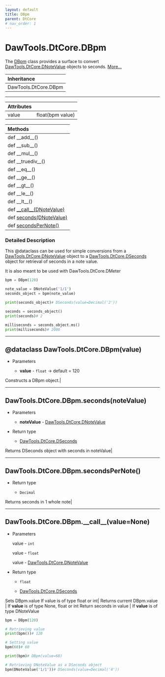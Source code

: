 ```yaml
---
layout: default
title: DBpm
parent: DtCore
# nav_order: 1
---
```


# DawTools.DtCore.DBpm

The [DBpm](dbpm.html#dataclass-dawtoolsdtcoredbpmvalue) class provides a surface
to convert [DawTools.DtCore.DNoteValue](https://madponyinteractive.github.io/daw-tools/DtCore/dnotevalue.htm)
 objects to seconds. [More...](dbpm.html#detailed-description)

| Inheritance            |
|:-----------------------|
| DawTools.DtCore.DBpm   |

***

| Attributes|                  |
|:----------|:-----------------|
| value     | float(bpm value) |

| Methods |
|:----------|
|def \_\_add\_\_()|
|def \_\_sub\_\_()|
|def \_\_mul\_\_()|
|def \_\_truediv\_\_()|
|def \_\_eq\_\_()|
|def \_\_ge\_\_()|
|def \_\_gt\_\_()|
|def \_\_le\_\_()|
|def \_\_lt\_\_()|
|def [\_\_call\_\_(DNoteValue)](dbpm.html#dawtoolsdtcoredbpm__call__valuenone)|
|def [seconds(DNoteValue)](dbpm.html#dawtoolsdtcoredbpmsecondsnotevalue)|
|def [secondsPerNote()](dbpm.html#dawtoolsdtcoredbpmsecondspernote)|

### Detailed Description
This @dataclass can be used for simple conversions from a [DawTools.DtCore.DNoteValue](https://madponyinteractive.github.io/daw-tools/DtCore/dnotevalue.htm)
object to a [DawTools.DtCore.DSeconds](https://madponyinteractive.github.io/daw-tools/DtCore/dseconds.htm)
object for retrieval of seconds in a note value.

It is also meant to be used with DawTools.DtCore.DMeter

```python
bpm = DBpm(120)

note_value = DNoteValue('1/1')
seconds_object = bpm(note_value)

print(seconds_object)# DSeconds(value=Decimal('2'))

seconds = seconds_object()
print(seconds)# 2

milliseconds = seconds_object.ms()
print(milliseconds)# 2000
```

***

## @dataclass DawTools.DtCore.DBpm(value)
* Parameters

  * **value** - `float` -> default = 120

Constructs a DBpm object.|

***

## DawTools.DtCore.DBpm.seconds(noteValue)
* Parameters

  * **noteValue** - [DawTools.DtCore.DNoteValue](https://madponyinteractive.github.io/daw-tools/DtCore/dnotevalue.htm)

* Return type

  * [DawTools.DtCore.DSeconds](https://madponyinteractive.github.io/daw-tools/DtCore/dseconds.htm)

Returns DSeconds object with seconds in noteValue|

***

## DawTools.DtCore.DBpm.secondsPerNote()
* Return type

  * `Decimal`

Returns seconds in 1 whole note|

***

## DawTools.DtCore.DBpm.\_\_call\_\_(value=None)

* Parameters

  value - `int`

  value - `float`

  value - [DawTools.DtCore.DNoteValue](https://madponyinteractive.github.io/daw-tools/DtCore/dnotevalue.htm)

* Return type

  * `float`

  * [DawTools.DtCore.DSeconds](https://madponyinteractive.github.io/daw-tools/DtCore/dseconds.htm)


Sets DBpm.value If value is of type float or int|
Returns current DBpm.value | If **value** is of type None, float or int
Return seconds in value    | If **value** is of type DNoteValue


```python
bpm = DBpm(120)

# Retrieving value
print(bpm())# 120

# Setting value
bpm(60)# 60

print(bpm)# DBpm(value=60)

# Retrieving DNoteValue as a DSeconds object
bpm(DNoteValue('1/1'))# DSeconds(value=Decimal('4'))
```

